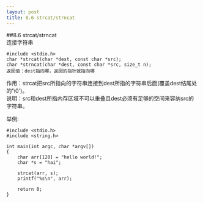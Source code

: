 ```yaml
---
layout: post
title: 8.6 strcat/strncat
---
```


##8.6 strcat/strncat   
连接字符串

	#include <stdio.h>
	char *strcat(char *dest, const char *src);
	char *strncat(char *dest, const char *src, size_t n);
	返回值：dest指向哪，返回的指针就指向哪

作用：strcat把src所指向的字符串连接到dest所指的字符串后面(覆盖dest结尾处的'\0')。<br>
说明：src和dest所指内存区域不可以重叠且dest必须有足够的空间来容纳src的字符串。<br>

举例:

    #include <stdio.h>
    #include <string.h>

    int main(int argc, char *argv[])
    {
        char arr[128] = "hello world!";
        char *s = "hai";

        strcat(arr, s);
        printf("%s\n", arr);

        return 0;
    }
